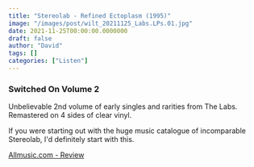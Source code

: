 ```yaml
---
title: "Stereolab - Refined Ectoplasm (1995)"
image: "/images/post/wilt_20211125_Labs.LPs.01.jpg"
date: 2021-11-25T00:00:00.0000000
draft: false
author: "David"
tags: []
categories: ["Listen"]
---
```

### Switched On Volume 2

 Unbelievable 2nd volume of early singles and rarities from The Labs. Remastered on 4 sides of clear vinyl.

 If you were starting out with the huge music catalogue of incomparable Stereolab, I'd definitely start with this.

 [Allmusic.com - Review](https://www.allmusic.com/album/refried-ectoplasm-switched-on-vol-2-mw0000177534)